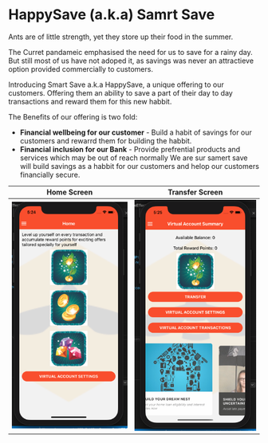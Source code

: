 # HappySave (a.k.a) Samrt Save
Ants are of little strength, yet they store up their food in the summer.

The Curret pandameic emphasised the need for us to save for a rainy day. But still most of us have not adoped it, as savings was never an attractieve option provided commercially to customers.

Introducing Smart Save a.k.a HappySave, a unique offering to our customers. Offering them an ability to save a part of their day to day transactions and reward them for this new habbit.

The Benefits of our offering is two fold:
* __Financial wellbeing for our customer__ - Build a habit of savings for our customers and rewarrd them for building the habbit.
* __Financial inclusion for our Bank__ - Provide prefrential products and services which may be out of reach normally
We are sur samert save will build savings as a habbit for our customers and helop our customers financially secure.

Home Screen | Transfer Screen
------------ | -------------
![happySave - Home](https://github.com/himaipriya/API_Hackathon_Kronos/blob/master/home.png) | ![happySave - Transfer](https://github.com/himaipriya/API_Hackathon_Kronos/blob/master/trans.png)

